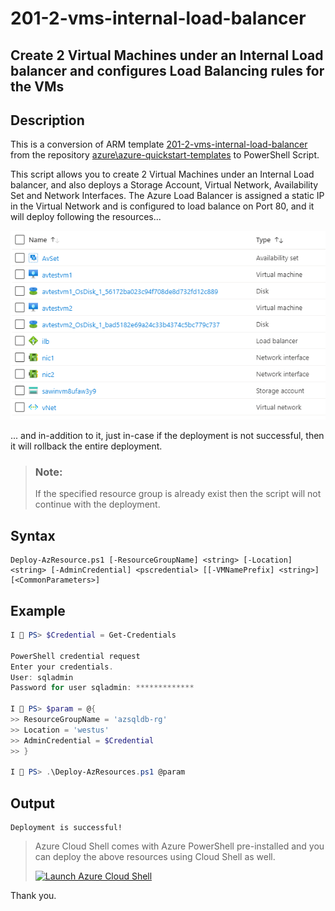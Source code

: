 201-2-vms-internal-load-balancer
===
Create 2 Virtual Machines under an Internal Load balancer and configures Load Balancing rules for the VMs
---

## Description

This is a conversion of ARM template [201-2-vms-internal-load-balancer](https://github.com/Azure/azure-quickstart-templates/tree/master/201-2-vms-internal-load-balancer) from the repository [azure\azure-quickstart-templates](https://github.com/Azure/azure-quickstart-templates) to PowerShell Script.

This script allows you to create 2 Virtual Machines under an Internal Load balancer, and also deploys a Storage Account, Virtual Network, Availability Set and Network Interfaces. The Azure Load Balancer is assigned a static IP in the Virtual Network and is configured to load balance on Port 80, and it will deploy following the resources...

![image](resources.png)

... and in-addition to it, just in-case if the deployment is not successful, then it will rollback the entire deployment.

> ### Note: 
> If the specified resource group is already exist then the script will not continue with the deployment.

## Syntax
```
Deploy-AzResource.ps1 [-ResourceGroupName] <string> [-Location] <string> [-AdminCredential] <pscredential> [[-VMNamePrefix] <string>] [<CommonParameters>]
```

## Example
```powershell
I 💙 PS> $Credential = Get-Credentials

PowerShell credential request
Enter your credentials.
User: sqladmin
Password for user sqladmin: *************

I 💙 PS> $param = @{
>> ResourceGroupName = 'azsqldb-rg'
>> Location = 'westus'
>> AdminCredential = $Credential
>> }

I 💙 PS> .\Deploy-AzResources.ps1 @param
```

## Output
```
Deployment is successful!
```

> Azure Cloud Shell comes with Azure PowerShell pre-installed and you can deploy the above resources using Cloud Shell as well.
>
>[![](https://shell.azure.com/images/launchcloudshell.png "Launch Azure Cloud Shell")](https://shell.azure.com)

Thank you.

